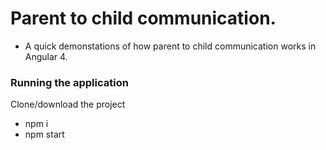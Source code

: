 # Parent to child communication.

* A quick demonstations of how parent to child communication works in Angular 4.

### Running the application

Clone/download the project
- npm i
- npm start
